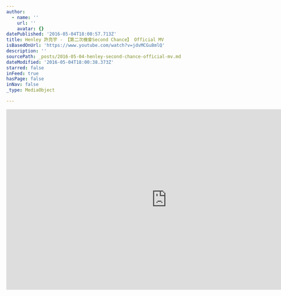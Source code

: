 ```yaml
---
author:
  - name: ''
    url: ''
    avatar: {}
datePublished: '2016-05-04T18:00:57.713Z'
title: Henley 許亮宇 - 【第二次機會Second Chance】 Official MV
isBasedOnUrl: 'https://www.youtube.com/watch?v=jdvMCGu8mlQ'
description: ''
sourcePath: _posts/2016-05-04-henley-second-chance-official-mv.md
dateModified: '2016-05-04T18:00:38.373Z'
starred: false
inFeed: true
hasPage: false
inNav: false
_type: MediaObject

---
```

<iframe src="https://cdn.embedly.com/widgets/media.html?src=https%3A%2F%2Fwww.youtube.com%2Fembed%2FjdvMCGu8mlQ%3Ffeature%3Doembed&amp;url=https%3A%2F%2Fwww.youtube.com%2Fwatch%3Fv%3DjdvMCGu8mlQ&amp;image=https%3A%2F%2Fi.ytimg.com%2Fvi%2FjdvMCGu8mlQ%2Fhqdefault.jpg&amp;key=b7d04c9b404c499eba89ee7072e1c4f7&amp;type=text%2Fhtml&amp;schema=youtube" width="854" height="480" scrolling="no" frameborder="0" allowfullscreen="" style=""></iframe>